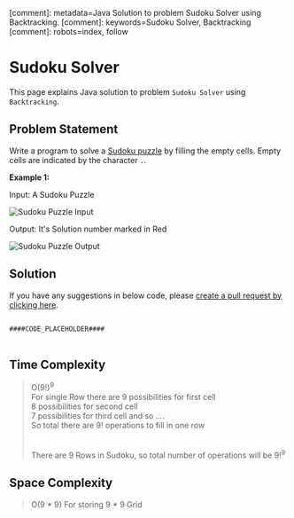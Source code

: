 [comment]: metadata=Java Solution to problem Sudoku Solver using Backtracking.
[comment]: keywords=Sudoku Solver, Backtracking
[comment]: robots=index, follow


<h1>Sudoku Solver</h1>
<p>
This page explains Java solution to problem <code class="inline">Sudoku Solver</code> using <code class="inline">Backtracking</code>.
</p>


<h2 class="heading">Problem Statement</h2>
<p>
Write a program to solve a <a href="https://simple.wikipedia.org/wiki/Sudoku" class="absolute" target="_blank" rel="noopener noreferrer">Sudoku puzzle</a> by filling the empty cells. Empty cells are indicated by the character <code class="inline">.</code>. 
</p>

<b>Example 1:</b>
<p>Input: A Sudoku Puzzle</p>
<img title="Sudoku Puzzle Input" alt="Sudoku Puzzle Input" src="https://upload.wikimedia.org/wikipedia/commons/thumb/f/ff/Sudoku-by-L2G-20050714.svg/250px-Sudoku-by-L2G-20050714.svg.png" />

<p class="paragraph-heading">Output: It's Solution number marked in Red</p>
<img title="Sudoku Puzzle Output" alt="Sudoku Puzzle Output" src="https://upload.wikimedia.org/wikipedia/commons/thumb/3/31/Sudoku-by-L2G-20050714_solution.svg/250px-Sudoku-by-L2G-20050714_solution.svg.png" />


<h2 class="heading">Solution</h2>
If you have any suggestions in below code, please <a href="####LINK_PLACEHOLDER####" target="_blank" rel="noopener noreferrer" class="absolute">create a pull request by clicking here</a>.
<pre>
<code class="language-java">
####CODE_PLACEHOLDER####
</code>
</pre>


<h2 class="heading">Time Complexity</h2>
<blockquote>
<p>
O(9!)<sup>9</sup> <br />
For single Row there are 
    9 possibilities for first cell <br />
    8 possibilities for second cell <br />
    7 possibilities for third cell and so .... <br />
So total there are 9! operations to fill in one row <br />
 <br /> <br />
There are 9 Rows in Sudoku, so total number of operations will be 9!<sup>9</sup> <br />
</p>
</blockquote>


<h2 class="heading">Space Complexity</h2>
<blockquote>
<p>
O(9 * 9)
For storing 9 * 9 Grid
</p>
</blockquote>